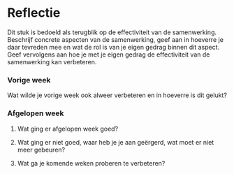 Reflectie
==========

Dit stuk is bedoeld als terugblik op de effectiviteit van de samenwerking.
Beschrijf concrete aspecten van de samenwerking, geef aan in hoeverre je daar tevreden mee en wat de rol is van je eigen gedrag binnen dit aspect. Geef vervolgens aan hoe je met je eigen gedrag de effectiviteit van de samenwerking kan verbeteren.
 
### Vorige week
Wat wilde je vorige week ook alweer verbeteren en in hoeverre is dit gelukt?  

### Afgelopen week
1.  Wat ging er afgelopen week goed?  


2. Wat ging er niet goed, waar heb je je aan geërgerd, wat moet er niet meer gebeuren?  


3. Wat ga je komende weken proberen te verbeteren?  
